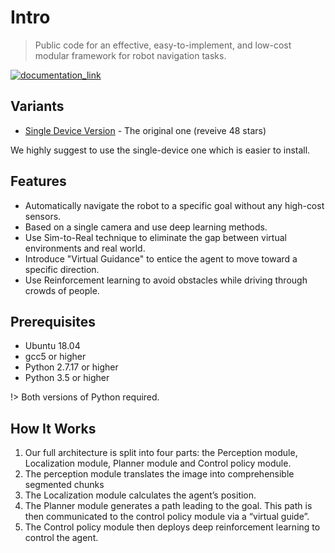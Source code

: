 # Intro

> Public code for an effective, easy-to-implement, and low-cost modular framework for robot navigation tasks.


[![documentation_link](https://img.shields.io/badge/docs-online-brightgreen.svg)](https://kaichen1008.github.io/Vision-Based-Autonomous-Navigation-Robot)

## Variants
- [Single Device Version](https://github.com/KaiChen1008/Sim-to-Real-Virtual-Guidance-for-Robot-Navigation) - The original one (reveive 48 stars)

We highly suggest to use the single-device one which is easier to install.


## Features

- Automatically navigate the robot to a specific goal without any high-cost sensors.
- Based on a single camera and use deep learning methods.
- Use Sim-to-Real technique to eliminate the gap between virtual environments and real world.
- Introduce "Virtual Guidance" to entice the agent to move toward a specific direction.
- Use Reinforcement learning to avoid obstacles while driving through crowds of people.

## Prerequisites

- Ubuntu 18.04
- gcc5 or higher
- Python 2.7.17 or higher
- Python 3.5 or higher

!> Both versions of Python required.

## How It Works

<!-- ![](https://i.imgur.com/fd0u5ws.png) -->

1. Our full architecture is split into four parts: the Perception module, Localization module, Planner module and Control policy module.
2.  The perception module translates the image into comprehensible segmented chunks
3. The Localization module calculates the agent’s position.
4. The Planner module generates a path leading to the goal. This path is then communicated to the control policy module via a “virtual guide”. 
5. The Control policy module then deploys deep reinforcement learning to control the agent. 

